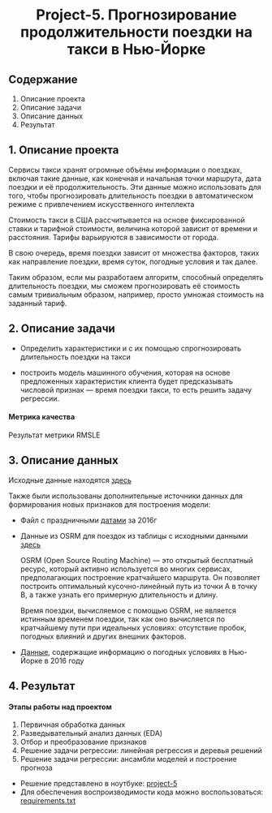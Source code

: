 # <center>Project-5. Прогнозирование продолжительности поездки на такси в Нью-Йорке</center>

## Содержание

1. Описание проекта
2. Описание задачи
3. Описание данных
4. Результат



## 1. Описание проекта

   Сервисы такси хранят огромные объёмы информации о поездках, включая такие данные, как конечная и начальная точки маршрута, дата поездки и её продолжительность. Эти данные можно использовать для того, чтобы прогнозировать длительность поездки в автоматическом режиме с привлечением искусственного интеллекта
 
  Стоимость такси в США рассчитывается на основе фиксированной ставки и тарифной стоимости, величина которой зависит от времени и расстояния. Тарифы варьируются в зависимости от города.

 В свою очередь, время поездки зависит от множества факторов, таких как направление поездки, время суток, погодные условия и так далее.

 Таким образом, если мы разработаем алгоритм, способный определять длительность поездки, мы сможем прогнозировать её стоимость самым тривиальным образом, например, просто умножая стоимость на заданный тариф.


## 2. Описание задачи

* Определить характеристики и с их помощью спрогнозировать длительность поездки на такси

* построить модель машинного обучения, которая на основе предложенных характеристик клиента будет предсказывать числовой признак — время поездки такси, то есть решить задачу регрессии.

#### Метрика качества

Результат метрики RMSLE


## 3. Описание данных

Исходные данные находятся [здесь](https://drive.google.com/file/d/1X_EJEfERiXki0SKtbnCL9JDv49Go14lF/view)

Также были использованы дополнительные источники данных для формирования новых признаков для построения модели:
* Файл с праздничными [датами](https://lms-cdn.skillfactory.ru/assets/courseware/v1/33bd8d5f6f2ba8d00e2ce66ed0a9f510/asset-v1:SkillFactory+DST-3.0+28FEB2021+type@asset+block/holiday_data.csv)  за  2016г
* Данные из OSRM для поездок из  таблицы с исходными данными [здесь](https://drive.google.com/file/d/1ecWjor7Tn3HP7LEAm5a0B_wrIfdcVGwR/view)

   OSRM (Open Source Routing Machine) — это открытый бесплатный ресурс, который активно используется во многих сервисах, предполагающих построение кратчайшего маршрута. Он позволяет построить оптимальный кусочно-линейный путь из точки А в точку B, а также узнать его примерную длительность и длину.

   Время поездки, вычисляемое с помощью OSRM, не является истинным временем поездки, так как оно вычисляется по кратчайшему пути при идеальных условиях: отсутствие пробок, погодных влияний и других внешних факторов. 
* [Данные](https://lms-cdn.skillfactory.ru/assets/courseware/v1/0f6abf84673975634c33b0689851e8cc/asset-v1:SkillFactory+DST-3.0+28FEB2021+type@asset+block/weather_data.zip), содержащие информацию о погодных условиях в Нью-Йорке в 2016 году


## 4. Результат

#### Этапы работы над проектом
1. Первичная обработка данных
2. Разведывательный анализ данных (EDA)
3. Отбор и преобразование признаков
4. Решение задачи регрессии: линейная регрессия и деревья решений
5. Решение задачи регрессии: ансамбли моделей и построение прогноза

* Решение представлено в ноутбуке: 
[project-5](https://github.com/EvgeniiOvcharenko/Project_Data_Science/blob/master/Project_5.%20%D0%97%D0%B0%D0%B4%D0%B0%D1%87%D0%B0%20%D1%80%D0%B5%D0%B3%D1%80%D0%B5%D1%81%D1%81%D0%B8%D0%B8/Project-5._%D0%9D%D0%BE%D1%83%D1%82%D0%B1%D1%83%D0%BA-%D1%88%D0%B0%D0%B1%D0%BB%D0%BE%D0%BD.ipynb)
* Для обеспечения воспроизводимости кода можно воспользоваться: [requirements.txt](https://github.com/EvgeniiOvcharenko/Project_Data_Science/blob/master/Project_5.%20%D0%97%D0%B0%D0%B4%D0%B0%D1%87%D0%B0%20%D1%80%D0%B5%D0%B3%D1%80%D0%B5%D1%81%D1%81%D0%B8%D0%B8/requirements.txt)